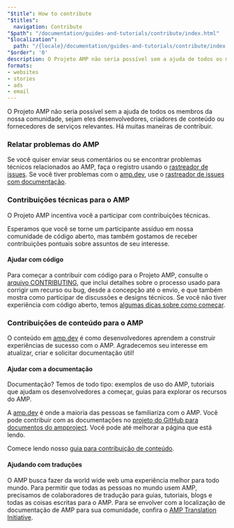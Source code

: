 ```yaml
---
"$title": How to contribute
"$titles":
  navigation: Contribute
"$path": "/documentation/guides-and-tutorials/contribute/index.html"
"$localization":
  path: "/{locale}/documentation/guides-and-tutorials/contribute/index.html"
"$order": '0'
description: O Projeto AMP não seria possível sem a ajuda de todos os membros da nossa comunidade, sejam eles desenvolvedores, criadores de conteúdo ou fornecedores de serviços relevantes.
formats:
- websites
- stories
- ads
- email
---
```


O Projeto AMP não seria possível sem a ajuda de todos os membros da nossa comunidade, sejam eles desenvolvedores, criadores de conteúdo ou fornecedores de serviços relevantes. Há muitas maneiras de contribuir.

### Relatar problemas do AMP

Se você quiser enviar seus comentários ou se encontrar problemas técnicos relacionados ao AMP, faça o registro usando o [rastreador de issues](https://github.com/ampproject/amphtml/issues). Se você tiver problemas com o [amp.dev](https://amp.dev), use o [rastreador de issues com documentação](https://github.com/ampproject/docs/issues).

### Contribuições técnicas para o AMP

O Projeto AMP incentiva você a participar com contribuições técnicas.

Esperamos que você se torne um participante assíduo em nossa comunidade de código aberto, mas também gostamos de receber contribuições pontuais sobre assuntos de seu interesse.

#### Ajudar com código

Para começar a contribuir com código para o Projeto AMP, consulte o [arquivo CONTRIBUTING](https://github.com/ampproject/amphtml/blob/master/CONTRIBUTING.md), que inclui detalhes sobre o processo usado para corrigir um recurso ou bug, desde a concepção até o envio, e que também mostra como participar de discussões e designs técnicos. Se você não tiver experiência com código aberto, temos [algumas dicas sobre como começar](https://github.com/ampproject/amphtml/blob/master/CONTRIBUTING.md#contributing-code).

### Contribuições de conteúdo para o AMP

O conteúdo em [amp.dev](https://amp.dev) é como desenvolvedores aprendem a construir experiências de sucesso com o AMP. Agradecemos seu interesse em atualizar, criar e solicitar documentação útil!

#### Ajudar com a documentação

Documentação? Temos de todo tipo: exemplos de uso do AMP, tutoriais que ajudam os desenvolvedores a começar, guias para explorar os recursos do AMP.

A [amp.dev](../../../documentation/examples/index.html) é onde a maioria das pessoas se familiariza com o AMP. Você pode contribuir com as documentações no [projeto do GitHub para documentos do ampproject](https://github.com/ampproject/amp-by-example/). Você pode até <a>melhorar a página que</a> está lendo.

Comece lendo nosso [guia para contribuição de conteúdo](contribute-documentation/index.md?format=websites).

#### Ajudando com traduções

O AMP busca fazer da world wide web uma experiência melhor para todo mundo. Para permitir que todas as pessoas no mundo usem AMP, precisamos de colaboradores de tradução para guias, tutoriais, blogs e todas as coisas escritas para o AMP. Para se envolver com a localização de documentação de AMP para sua comunidade, confira o [AMP Translation Initiative](https://github.com/ampproject/docs/blob/master/TRANSLATIONS.md).
